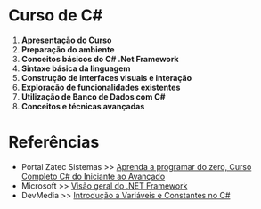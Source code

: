 # Curso de C#

1. **Apresentação do Curso**  
2. **Preparação do ambiente**  
3. **Conceitos básicos do C# .Net Framework**
4. **Sintaxe básica da linguagem**
5. **Construção de interfaces visuais e interação**
6. **Exploração de funcionalidades existentes**
7. **Utilização de Banco de Dados com C#**
8. **Conceitos e técnicas avançadas**


# Referências
* Portal Zatec Sistemas >> [Aprenda a programar do zero, Curso Completo C# do Iniciante ao Avançado](https://www.youtube.com/playlist?list=PLPc-V1ujthioJ8Cq_yMzYAbeSvaPye-aa)
* Microsoft >> [Visão geral do .NET Framework](https://learn.microsoft.com/pt-br/dotnet/framework/get-started/overview)
* DevMedia >> [Introdução a Variáveis e Constantes no C#](https://www.devmedia.com.br/introducao-a-variaveis-e-constantes-no-csharp/29629)
